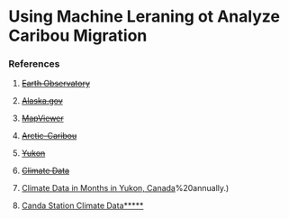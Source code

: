 # Using Machine Leraning ot Analyze Caribou Migration

### References
1. ~~[Earth Observatory](https://earthobservatory.nasa.gov/images/149250/caribou-on-the-move)~~

2. ~~[Alaska.gov](https://www.adfg.alaska.gov/index.cfm?adfg=caribou.main)~~

3. ~~[MapViewer](https://www.arcgis.com/apps/mapviewer/index.html?layers=38b0d537fc7c44faa215836243842d1a)~~

4. ~~[Arctic-Caribou](https://arctic-caribou.com/maps-by-caribou-herd/)~~

5. ~~[Yukon](https://yukon.ca/en/woodland-caribou)~~

6. ~~[Climate Data](https://climatedata.imf.org/pages/climatechange-data)~~

7. [Climate Data in Months in Yukon, Canada](https://weatherandclimate.com/canada/yukon-territory#:~:text=Yukon%20Territory%2C%20Canada%20Climate&text=The%20city's%20yearly%20temperature%20is,%25%20of%20the%20time)%20annually.)

8. [Canda Station Climate Data*****](https://climatedata.ca/download/#station-download)
[]()
[]()
[]()
